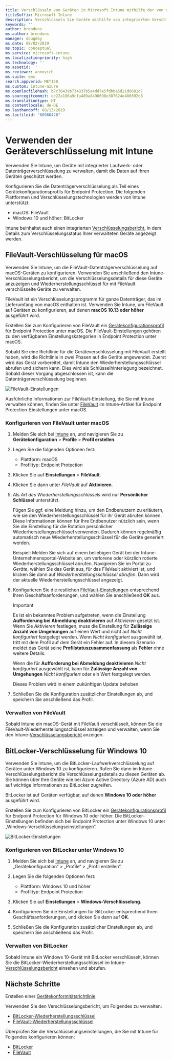 ```yaml
---
title: Verschlüsseln von Geräten in Microsoft Intune mithilfe der von der Plattform unterstützten Verschlüsselungsmethoden
titleSuffix: Microsoft Intune
description: Verschlüsseln Sie Geräte mithilfe von integrierten Verschlüsselungsmethoden wie BitLocker oder FileVault, und verwalten Sie die Wiederherstellungsschlüssel für diese verschlüsselten Geräte über das Intune-Portal.
keywords: ''
author: brenduns
ms.author: brenduns
manager: dougeby
ms.date: 08/02/2019
ms.topic: conceptual
ms.service: microsoft-intune
ms.localizationpriority: high
ms.technology: ''
ms.assetid: ''
ms.reviewer: annovich
ms.suite: ems
search.appverid: MET150
ms.custom: intune-azure
ms.openlocfilehash: b7c76439b734837b5a4dd7e5fdbba5d21d0681d7
ms.sourcegitcommit: ec22a186a9cfa489a8490698e387624e480892d8
ms.translationtype: HT
ms.contentlocale: de-DE
ms.lasthandoff: 08/13/2019
ms.locfileid: "68960428"
---
```

# <a name="use-device-encryption-with-intune"></a>Verwenden der Geräteverschlüsselung mit Intune  

Verwenden Sie Intune, um Geräte mit integrierter Laufwerk- oder Datenträgerverschlüsselung zu verwalten, damit die Daten auf Ihren Geräten geschützt werden.  

Konfigurieren Sie die Datenträgerverschlüsselung als Teil eines Gerätekonfigurationsprofils für Endpoint Protection. Die folgenden Plattformen und Verschlüsselungstechnologien werden von Intune unterstützt:  
- macOS: FileVault   
- Windows 10 und höher: BitLocker  

Intune beinhaltet auch einen integrierten [Verschlüsselungsbericht](encryption-monitor.md), in dem Details zum Verschlüsselungsstatus Ihrer verwalteten Geräte angezeigt werden.  

## <a name="filevault-encryption-for-macos"></a>FileVault-Verschlüsselung für macOS  

Verwenden Sie Intune, um die FileVault-Datenträgerverschlüsselung auf macOS-Geräten zu konfigurieren. Verwenden Sie anschließend den Intune-Verschlüsselungsbericht, um die Verschlüsselungsdetails für diese Geräte anzuzeigen und Wiederherstellungsschlüssel für mit FileVault verschlüsselte Geräte zu verwalten.  

FileVault ist ein Verschlüsselungsprogramm für ganze Datenträger, das im Lieferumfang von macOS enthalten ist. Verwenden Sie Intune, um FileVault auf Geräten zu konfigurieren, auf denen **macOS 10.13 oder höher** ausgeführt wird.  

Erstellen Sie zum Konfigurieren von FileVault ein [Gerätekonfigurationsprofil](device-profile-create.md) für Endpoint Protection unter macOS. Die FileVault-Einstellungen gehören zu den verfügbaren Einstellungskategorien in Endpoint Protection unter macOS.  

Sobald Sie eine Richtlinie für die Geräteverschlüsselung mit FileVault erstellt haben, wird die Richtlinie in zwei Phasen auf die Geräte angewendet. Zuerst wird das Gerät vorbereitet, damit Intune den Wiederherstellungsschlüssel abrufen und sichern kann. Dies wird als Schlüsselhinterlegung bezeichnet. Sobald dieser Vorgang abgeschlossen ist, kann die Datenträgerverschlüsselung beginnen.

![FileVault-Einstellungen](./media/encrypt-devices/filevault-settings.png)

Ausführliche Informationen zur FileVault-Einstellung, die Sie mit Intune verwalten können, finden Sie unter [FileVault](endpoint-protection-macos.md#filevault) im Intune-Artikel für Endpoint Protection-Einstellungen unter macOS.  

### <a name="how-to-configure-macos-filevault"></a>Konfigurieren von FileVault unter macOS 

1. Melden Sie sich bei [Intune](https://go.microsoft.com/fwlink/?linkid=2090973) an, und navigieren Sie zu **Gerätekonfiguration** > **Profile** > **Profil erstellen**.  

2. Legen Sie die folgenden Optionen fest:  

   - Plattform: macOS  
   - Profiltyp: Endpoint Protection  

3. Klicken Sie auf **Einstellungen** > **FileVault**.  

4. Klicken Sie dann unter *FileVault* auf **Aktivieren**.  

5. Als *Art des Wiederherstellungsschlüssels* wird nur **Persönlicher Schlüssel** unterstützt.  

   Fügen Sie ggf. eine Meldung hinzu, um den Endbenutzern zu erläutern, wie sie den Wiederherstellungsschlüssel für ihr Gerät abrufen können. Diese Informationen können für Ihre Endbenutzer nützlich sein, wenn Sie die Einstellung für die Rotation persönlicher Wiederherstellungsschlüssel verwenden. Dadurch können regelmäßig automatisch neue Wiederherstellungsschlüssel für die Geräte generiert werden.  

   Beispiel: Melden Sie sich auf einem beliebigen Gerät bei der Intune-Unternehmensportal-Website an, um verlorene oder kürzlich rotierte Wiederherstellungsschlüssel abrufen. Navigieren Sie im Portal zu *Geräte*, wählen Sie das Gerät aus, für das FileVault aktiviert ist, und klicken Sie dann auf *Wiederherstellungsschlüssel abrufen*. Dann wird der aktuelle Wiederherstellungsschlüssel angezeigt.  

6. Konfigurieren Sie die restlichen [FileVault-Einstellungen](endpoint-protection-macos.md#filevault) entsprechend Ihren Geschäftsanforderungen, und wählen Sie anschließend **OK** aus.  

   > [!IMPORTANT]  
   > Es ist ein bekanntes Problem aufgetreten, wenn die Einstellung **Aufforderung bei Abmeldung deaktivieren** auf *Aktivieren* gesetzt ist. Wenn Sie *Aktivieren* festlegen, muss die Einstellung für **Zulässige Anzahl von Umgehungen** auf einen Wert und nicht auf *Nicht konfiguriert* festgelegt werden. Wenn *Nicht konfiguriert* ausgewählt ist, tritt mit dem Profil auf dem Gerät ein Fehler auf. In diesem Szenario meldet das Gerät seine **Profilstatuszusammenfassung** als **Fehler** ohne weitere Details.
   > 
   > Wenn die für **Aufforderung bei Abmeldung deaktivieren** *Nicht konfiguriert* ausgewählt ist, kann für **Zulässige Anzahl von Umgehungen** *Nicht konfiguriert* oder ein Wert festgelegt werden.  
   > 
   > Dieses Problem wird in einem zukünftigen Update behoben. 

7. Schließen Sie die Konfiguration zusätzlicher Einstellungen ab, und speichern Sie anschließend das Profil.  

### <a name="manage-filevault"></a>Verwalten von FileVault  

Sobald Intune ein macOS-Gerät mit FileVault verschlüsselt, können Sie die FileVault-Wiederherstellungsschlüssel anzeigen und verwalten, wenn Sie den Intune-[Verschlüsselungsbericht](encryption-monitor.md) anzeigen.  

## <a name="bitlocker-encryption-for-windows-10"></a>BitLocker-Verschlüsselung für Windows 10  

Verwenden Sie Intune, um die BitLocker-Laufwerkverschlüsselung auf Geräten unter Windows 10 zu konfigurieren. Rufen Sie dann im Intune-Verschlüsselungsbericht die Verschlüsselungsdetails zu diesen Geräten ab. Sie können über Ihre Geräte wie bei Azure Active Directory (Azure AD) auch auf wichtige Informationen zu BitLocker zugreifen.  

BitLocker ist auf Geräten verfügbar, auf denen **Windows 10 oder höher** ausgeführt wird.  

Erstellen Sie zum Konfigurieren von BitLocker ein [Gerätekonfigurationsprofil](device-profile-create.md) für Endpoint Protection für Windows 10 oder höher. Die BitLocker-Einstellungen befinden sich bei Endpoint Protection unter Windows 10 unter „Windows-Verschlüsselungseinstellungen“.    

![BitLocker-Einstellungen](./media/encrypt-devices/bitlocker-settings.png) 

### <a name="how-to-configure-windows-10-bitlocker"></a>Konfigurieren von BitLocker unter Windows 10  

1. Melden Sie sich bei [Intune](https://go.microsoft.com/fwlink/?linkid=2090973) an, und navigieren Sie zu „Gerätekonfiguration“ > „Profile“ > „Profil erstellen“.  

2. Legen Sie die folgenden Optionen fest:  
   - Plattform: Windows 10 und höher  
   - Profiltyp: Endpoint Protection  

3. Klicken Sie auf **Einstellungen** > **Windows-Verschlüsselung**.

4. Konfigurieren Sie die Einstellungen für BitLocker entsprechend Ihren Geschäftsanforderungen, und klicken Sie dann auf **OK**.  

5. Schließen Sie die Konfiguration zusätzlicher Einstellungen ab, und speichern Sie anschließend das Profil.  

### <a name="manage-bitlocker"></a>Verwalten von BitLocker  

Sobald Intune ein Windows 10-Gerät mit BitLocker verschlüsselt, können Sie die BitLocker-Wiederherstellungsschlüssel im Intune-[Verschlüsselungsbericht](encryption-monitor.md) einsehen und abrufen.  

## <a name="next-steps"></a>Nächste Schritte  

Erstellen einer [Gerätekonformitätsrichtlinie](compliance-policy-create-windows.md)  

Verwenden Sie den Verschlüsselungsbericht, um Folgendes zu verwalten:  
- [BitLocker-Wiederherstellungsschlüssel](encryption-monitor.md#bitlocker-recovery-keys)
- [FileVault-Wiederherstellungsschlüssel](encryption-monitor.md#filevault-recovery-keys)

Überprüfen Sie die Verschlüsselungseinstellungen, die Sie mit Intune für Folgendes konfigurieren können:  
- [BitLocker](endpoint-protection-windows-10.md#windows-encryption)  
- [FileVault](endpoint-protection-macos.md#filevault)  
 
 
